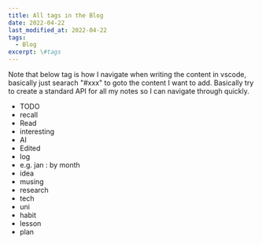 ```yaml
---
title: All tags in the Blog
date: 2022-04-22
last_modified_at: 2022-04-22
tags:
  - Blog
excerpt: \#tags
---
```


Note that below tag is how I navigate when writing the content in vscode, basically just searach "#xxx" to goto the content I want to add.
Basically try to create a standard API for all my notes so I can navigate through quickly.

- TODO
- recall
- Read
- interesting
- AI
- Edited
- log
- e.g. jan : by month
- idea
- musing
- research
- tech
- uni
- habit
- lesson
- plan